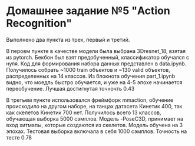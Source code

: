 # Домашнее задание №5 "Action Recognition"

Выполнено два пункта из трех, первый и третий. 

В перовм пункте в качестве модели была выбрана 3Dresnet_18, взятая из pytorch. Бекбон был взят предобученный, классификатор обучался с нуля. Код для формирования набора данных представлен в data.ipynb. Получилось собрать ~1000 train объектов и ~130 valid объектов, распределенных на 14 классов. 
Из блокнота обучения part_1.ipynb видно, что моедль быстро обучается, и уже на 4-5 эпохе начинается переобучение. Лучшая достигнутая точночть 0.43

В третьем пункте использовался фреймфорк mmaction, обучение происходило на другом наборе, на танцах датасета Кинетик 400, так как скелетов Кинетик 700 нет. Получилось всего 13 классов, обучающая выборка 5000 сэмплов. Модель -PoseC3D, принимает на вход хитмапы, которые создаются из скелетов. Модель обучена на 3 эпохах. Тестовая выборка включала в себя 1000 сэмплов. Точность на тесте 0.78
